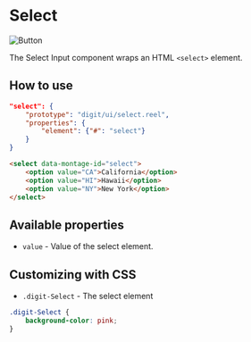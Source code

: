# Select

![Button](screenshot.png)

The Select Input component wraps an HTML `<select>` element.

## How to use

```json
"select": {
    "prototype": "digit/ui/select.reel",
    "properties": {
        "element": {"#": "select"}
    }
}
```

```html
<select data-montage-id="select">
    <option value="CA">California</option>
    <option value="HI">Hawaii</option>
    <option value="NY">New York</option>
</select>
```


## Available properties

* `value` - Value of the select element.



## Customizing with CSS

* `.digit-Select` - The select element

```css
.digit-Select {
    background-color: pink;
}
```
